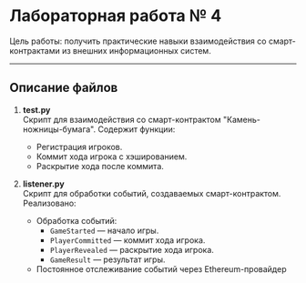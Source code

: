 # Лабораторная работа № 4

Цель работы: получить практические навыки взаимодействия со смарт-контрактами из внешних информационных систем.

---

## Описание файлов

1. **test.py**  
   Скрипт для взаимодействия со смарт-контрактом "Камень-ножницы-бумага". Содержит функции:
   - Регистрация игроков.
   - Коммит хода игрока с хэшированием.
   - Раскрытие хода после коммита.

2. **listener.py**  
   Скрипт для обработки событий, создаваемых смарт-контрактом. Реализовано:
   - Обработка событий:
     - `GameStarted` — начало игры.
     - `PlayerCommitted` — коммит хода игрока.
     - `PlayerRevealed` — раскрытие хода игрока.
     - `GameResult` — результат игры.
   - Постоянное отслеживание событий через Ethereum-провайдер

